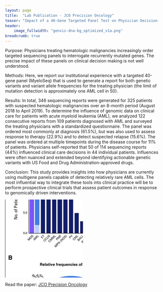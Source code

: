 ```yaml
---
layout: page
title:  "Lab Publication - JCO Precision Oncology"
teaser: "Impact of a 40-Gene Targeted Panel Test on Physician Decision Making for Patients With Acute Myeloid Leukemia"
header:
    image_fullwidth: "genvis-dna-bg_optimized_v1a.png"
breadcrumb: true
---
```

Purpose: Physicians treating hematologic malignancies increasingly order targeted sequencing panels to interrogate recurrently mutated genes. The precise impact of these panels on clinical decision making is not well understood.

Methods: Here, we report our institutional experience with a targeted 40-gene panel (MyeloSeq) that is used to generate a report for both genetic variants and variant allele frequencies for the treating physician (the limit of mutation detection is approximately one AML cell in 50).

Results: In total, 346 sequencing reports were generated for 325 patients with suspected hematologic malignancies over an 8-month period (August 2018 to April 2019). To determine the influence of genomic data on clinical care for patients with acute myeloid leukemia (AML), we analyzed 122 consecutive reports from 109 patients diagnosed with AML and surveyed the treating physicians with a standardized questionnaire. The panel was ordered most commonly at diagnosis (61.5%), but was also used to assess response to therapy (22.9%) and to detect suspected relapse (15.6%). The panel was ordered at multiple timepoints during the disease course for 11% of patients. Physicians self-reported that 50 of 114 sequencing reports (44%) influenced clinical care decisions in 44 individual patients. Influences were often nuanced and extended beyond identifying actionable genetic variants with US Food and Drug Administration-approved drugs.

Conclusion: This study provides insights into how physicians are currently using multigene panels capable of detecting relatively rare AML cells. The most influential way to integrate these tools into clinical practice will be to perform prospective clinical trials that assess patient outcomes in response to genomically driven interventions.

<div class="row">
    <div class="small-12 columns">
        <img src="/assets/img/news/AML_Barnell.jpeg">
    </div>
</div>

Read the paper: [JCO Precision Oncology](http://dx.doi.org/10.1200/PO.20.00182)
